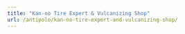 ```yaml
---
title: "Kan-no Tire Expert & Vulcanizing Shop"
url: /antipolo/kan-no-tire-expert-and-vulcanizing-shop/
---
```

